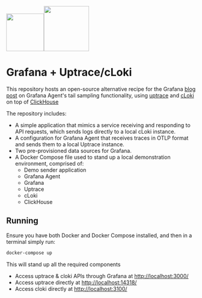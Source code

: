 <img src="https://user-images.githubusercontent.com/1423657/168049484-fa30a5e5-c9fc-41e1-a347-9c0e71e2c5a6.png" height=100><img src="https://user-images.githubusercontent.com/1423657/168049396-54f232d0-ba68-4b05-81bb-b086e3933394.png" height=120>




# Grafana + Uptrace/cLoki
This repository hosts an open-source alternative recipe for the Grafana [blog post](https://grafana.com/blog/2022/05/11/an-introduction-to-trace-sampling-with-grafana-tempo-and-grafana-agent/?mdm=social&utm_source=li&utm_medium=social) on Grafana Agent's tail sampling functionality, using [uptrace](https://uptrace.dev) and [cLoki](https://cloki.org) on top of [ClickHouse](https://clickhouse.com)


The repository includes:
* A simple application that mimics a service receiving and responding to API requests, which sends logs directly to a local cLoki instance.
* A configuration for Grafana Agent that receives traces in OTLP format and sends them to a local Uptrace instance.
* Two pre-provisioned data sources for Grafana.
* A Docker Compose file used to stand up a local demonstration environment, comprised of:
  * Demo sender application
  * Grafana Agent
  * Grafana
  * Uptrace
  * cLoki
  * ClickHouse

## Running

Ensure you have both Docker and Docker Compose installed, and then in a terminal simply run:
```bash
docker-compose up
```
This will stand up all the required components

- Access uptrace & cloki APIs through Grafana at [http://localhost:3000/](http://localhost:3000/)
- Access uptrace directly at [http://localhost:14318/](http://localhost:14318/)
- Access cloki directly at [http://localhost:3100/](http://localhost:14318/)


